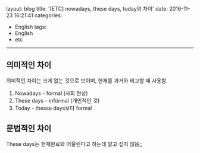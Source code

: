 layout: blog
title: '[ETC] nowadays, these days, today의 차이'
date: 2016-11-23 16:21:41
categories: 
- English
tags:
- English
- etc
---


## 의미적인 차이

의미적인 차이는 크게 없는 것으로 보이며, 현재를 과거와 비교할 때 사용함.

1. Nowadays - formal (사회 현상)
1. These days - informal (개인적인 것)
1. Today - thesse days보다 formal


## 문법적인 차이
 
These days는 현재완료와 어울린다고 하는데 알고 싶지 않음;;
 
